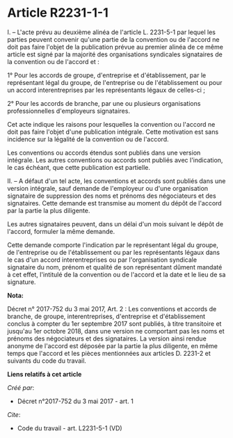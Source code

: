 # Article R2231-1-1

I. – L'acte prévu au deuxième alinéa de l'article L. 2231-5-1 par lequel les parties peuvent convenir qu'une partie de la
convention ou de l'accord ne doit pas faire l'objet de la publication prévue au premier alinéa de ce même article est signé
par la majorité des organisations syndicales signataires de la convention ou de l'accord et :

1° Pour les accords de groupe, d'entreprise et d'établissement, par le représentant légal du groupe, de l'entreprise ou de
l'établissement ou pour un accord interentreprises par les représentants légaux de celles-ci ;

2° Pour les accords de branche, par une ou plusieurs organisations professionnelles d'employeurs signataires.

Cet acte indique les raisons pour lesquelles la convention ou l'accord ne doit pas faire l'objet d'une publication intégrale.
Cette motivation est sans incidence sur la légalité de la convention ou de l'accord.

Les conventions ou accords étendus sont publiés dans une version intégrale. Les autres conventions ou accords sont publiés
avec l'indication, le cas échéant, que cette publication est partielle.

II. – A défaut d'un tel acte, les conventions et accords sont publiés dans une version intégrale, sauf demande de l'employeur
ou d'une organisation signataire de suppression des noms et prénoms des négociateurs et des signataires. Cette demande est
transmise au moment du dépôt de l'accord par la partie la plus diligente.

Les autres signataires peuvent, dans un délai d'un mois suivant le dépôt de l'accord, formuler la même demande.

Cette demande comporte l'indication par le représentant légal du groupe, de l'entreprise ou de l'établissement ou par les
représentants légaux dans le cas d'un accord interentreprises ou par l'organisation syndicale signataire du nom, prénom et
qualité de son représentant dûment mandaté à cet effet, l'intitulé de la convention ou de l'accord et la date et le lieu de
sa signature.

**Nota:**

Décret n° 2017-752 du 3 mai 2017, Art. 2 : Les conventions et accords de branche, de groupe, interentreprises, d'entreprise
et d'établissement conclus à compter du 1er septembre 2017 sont publiés, à titre transitoire et jusqu'au 1er octobre 2018,
dans une version ne comportant pas les noms et prénoms des négociateurs et des signataires. La version ainsi rendue anonyme
de l'accord est déposée par la partie la plus diligente, en même temps que l'accord et les pièces mentionnées aux articles D.
2231-2 et suivants du code du travail.

**Liens relatifs à cet article**

_Créé par_:

  - Décret n°2017-752 du 3 mai 2017 - art. 1

_Cite_:

  - Code du travail - art. L2231-5-1 (VD)
